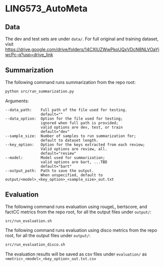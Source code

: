 # LING573_AutoMeta

## Data
The dev and test sets are under `data/`.
For full original and training dataset, visit https://drive.google.com/drive/folders/14CXIUZWwPkoUQxVDcN8NLVOaYjwcPc-q?usp=drive_link

## Summarization
The following command runs summarization from the repo root:
```bash
python src/run_summarization.py
```
Arguments:
```
--data_path:    Full path of the file used for testing.
                default=""
--data_option:  Option for the file used for testing;
                ignored when full path is provided;
                valid options are dev, test, or train
                default="dev"
--sample_size:  Number of samples to run summarization for;
                default to dataset length.
--key_option:   Option for the keys extracted from each review;
                Valid options are review, all.
                default="review"
--model:        Model used for summarization;
                valid options are bart, ...TBD
                default="bart"
--output_path:  Path to save the output.
                When unspecified, default to output/<model>_<key_option>_<sample_size>_out.txt
```

## Evaluation
The following command runs evaluation using rougeL, bertscore, and factCC metrics from the repo root, for all the output files under `output/`:
```bash
src/run_evaluation.sh
```

The following command runs evaluation using disco metrics from the repo root, for all the output files under `output/`:
```bash
src/run_evaluation_disco.sh
```

The evaluation results will be saved as csv files under `evaluation/` as `<metric>_<model>_<key_option>_out.txt.csv`

